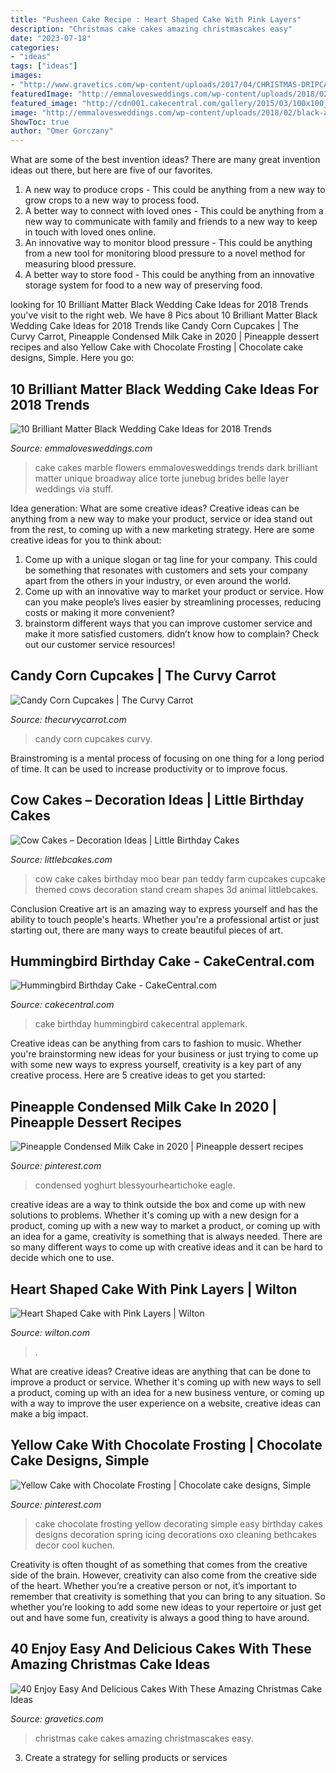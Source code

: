 ```yaml
---
title: "Pusheen Cake Recipe : Heart Shaped Cake With Pink Layers"
description: "Christmas cake cakes amazing christmascakes easy"
date: "2023-07-18"
categories:
- "ideas"
tags: ["ideas"]
images:
- "http://www.gravetics.com/wp-content/uploads/2017/04/CHRISTMAS-DRIPCAKES...buttercreamcake-christmascakes-chocolatedripcake-specialoccasioncakes-gourmet.jpg"
featuredImage: "http://emmalovesweddings.com/wp-content/uploads/2018/02/black-and-white-marble-wedding-cake-with-flowers.jpg"
featured_image: "http://cdn001.cakecentral.com/gallery/2015/03/100x100_6688uNbH_hummingbird-birthday-cake.jpg"
image: "http://emmalovesweddings.com/wp-content/uploads/2018/02/black-and-white-marble-wedding-cake-with-flowers.jpg"
ShowToc: true
author: "Omer Gorczany"
---
```



What are some of the best invention ideas?
There are many great invention ideas out there, but here are five of our favorites. 
1. A new way to produce crops - This could be anything from a new way to grow crops to a new way to process food. 
2. A better way to connect with loved ones - This could be anything from a new way to communicate with family and friends to a new way to keep in touch with loved ones online. 
3. An innovative way to monitor blood pressure - This could be anything from a new tool for monitoring blood pressure to a novel method for measuring blood pressure. 
4. A better way to store food - This could be anything from an innovative storage system for food to a new way of preserving food. 

	

		
looking for 10 Brilliant Matter Black Wedding Cake Ideas for 2018 Trends you've visit to the right web. We have 8 Pics about 10 Brilliant Matter Black Wedding Cake Ideas for 2018 Trends like Candy Corn Cupcakes | The Curvy Carrot, Pineapple Condensed Milk Cake in 2020 | Pineapple dessert recipes and also Yellow Cake with Chocolate Frosting | Chocolate cake designs, Simple. Here you go:
		
    
## 10 Brilliant Matter Black Wedding Cake Ideas For 2018 Trends

<img loading=lazy src="http://emmalovesweddings.com/wp-content/uploads/2018/02/black-and-white-marble-wedding-cake-with-flowers.jpg" onerror="this.onerror=null;this.src='https://tse2.mm.bing.net/th?id=OIP.MBPVexX5ZUWRu2C6i99hAwHaLG&amp;pid=15.1';" alt="10 Brilliant Matter Black Wedding Cake Ideas for 2018 Trends">

_Source: emmalovesweddings.com_

>cake cakes marble flowers emmalovesweddings trends dark brilliant matter unique broadway alice torte junebug brides belle layer weddings via stuff. 

	

Idea generation: What are some creative ideas?
Creative ideas can be anything from a new way to make your product, service or idea stand out from the rest, to coming up with a new marketing strategy. Here are some creative ideas for you to think about: 
1. Come up with a unique slogan or tag line for your company. This could be something that resonates with customers and sets your company apart from the others in your industry, or even around the world. 
2. Come up with an innovative way to market your product or service. How can you make people’s lives easier by streamlining processes, reducing costs or making it more convenient? 
3. brainstorm different ways that you can improve customer service and make it more satisfied customers. didn’t know how to complain? Check out our customer service resources! 

    
## Candy Corn Cupcakes | The Curvy Carrot

<img loading=lazy src="http://www.thecurvycarrot.com/wp-content/uploads/2010/09/candy-corn-cupcake1.jpg" onerror="this.onerror=null;this.src='https://tse3.mm.bing.net/th?id=OIP.7A0KqzDc_tnW5fTtFY1D6gHaLH&amp;pid=15.1';" alt="Candy Corn Cupcakes | The Curvy Carrot">

_Source: thecurvycarrot.com_

>candy corn cupcakes curvy. 

	

Brainstroming is a mental process of focusing on one thing for a long period of time. It can be used to increase productivity or to improve focus.

    
## Cow Cakes – Decoration Ideas | Little Birthday Cakes

<img loading=lazy src="http://www.littlebcakes.com/wp-content/uploads/2014/01/Cow-Cakes.jpg" onerror="this.onerror=null;this.src='https://tse2.mm.bing.net/th?id=OIP.Co36Dedvm41VHW_0Jnuv4gHaJ4&amp;pid=15.1';" alt="Cow Cakes – Decoration Ideas | Little Birthday Cakes">

_Source: littlebcakes.com_

>cow cake cakes birthday moo bear pan teddy farm cupcakes cupcake themed cows decoration stand cream shapes 3d animal littlebcakes. 

	

Conclusion
Creative art is an amazing way to express yourself and has the ability to touch people's hearts. Whether you're a professional artist or just starting out, there are many ways to create beautiful pieces of art.

    
## Hummingbird Birthday Cake - CakeCentral.com

<img loading=lazy src="http://cdn001.cakecentral.com/gallery/2015/03/100x100_6688uNbH_hummingbird-birthday-cake.jpg" onerror="this.onerror=null;this.src='https://tse1.mm.bing.net/th?id=OIP.kpyqmelkF4flmwYgJnvlWQHaLH&amp;pid=15.1';" alt="Hummingbird Birthday Cake - CakeCentral.com">

_Source: cakecentral.com_

>cake birthday hummingbird cakecentral applemark. 

	

Creative ideas can be anything from cars to fashion to music. Whether you're brainstorming new ideas for your business or just trying to come up with some new ways to express yourself, creativity is a key part of any creative process. Here are 5 creative ideas to get you started:

    
## Pineapple Condensed Milk Cake In 2020 | Pineapple Dessert Recipes

<img loading=lazy src="https://i.pinimg.com/736x/a5/60/8e/a5608ee167faab04fd26c6d68fd79f13.jpg" onerror="this.onerror=null;this.src='https://tse3.mm.bing.net/th?id=OIP.w9Yk9WRs62D_YyAUbnE_8AHaJ4&amp;pid=15.1';" alt="Pineapple Condensed Milk Cake in 2020 | Pineapple dessert recipes">

_Source: pinterest.com_

>condensed yoghurt blessyourheartichoke eagle. 

	

creative ideas are a way to think outside the box and come up with new solutions to problems. Whether it's coming up with a new design for a product, coming up with a new way to market a product, or coming up with an idea for a game, creativity is something that is always needed. There are so many different ways to come up with creative ideas and it can be hard to decide which one to use.

    
## Heart Shaped Cake With Pink Layers | Wilton

<img loading=lazy src="https://www.wilton.com/dw/image/v2/AAWA_PRD/on/demandware.static/-/Sites-wilton-project-master/default/dw941243e5/images/project/WLPROJ-9107/HeEaLaFe_42691.jpg?sw=1440&amp;sh=750&amp;sm=fit" onerror="this.onerror=null;this.src='https://tse3.mm.bing.net/th?id=OIP.NQXxpDyaDDeD3zatPSuA0QHaHa&amp;pid=15.1';" alt="Heart Shaped Cake with Pink Layers | Wilton">

_Source: wilton.com_

>. 

	

What are creative ideas?
Creative ideas are anything that can be done to improve a product or service. Whether it's coming up with new ways to sell a product, coming up with an idea for a new business venture, or coming up with a way to improve the user experience on a website, creative ideas can make a big impact.

    
## Yellow Cake With Chocolate Frosting | Chocolate Cake Designs, Simple

<img loading=lazy src="https://i.pinimg.com/736x/ed/04/e3/ed04e3ec2e8f8d12756c5f6155480c84--simple-cake-designs-cake-simple.jpg" onerror="this.onerror=null;this.src='https://tse2.mm.bing.net/th?id=OIP.E34CSpDEvn5S3AvlGfXdEwHaLH&amp;pid=15.1';" alt="Yellow Cake with Chocolate Frosting | Chocolate cake designs, Simple">

_Source: pinterest.com_

>cake chocolate frosting yellow decorating simple easy birthday cakes designs decoration spring icing decorations oxo cleaning bethcakes decor cool kuchen. 

	

Creativity is often thought of as something that comes from the creative side of the brain. However, creativity can also come from the creative side of the heart. Whether you’re a creative person or not, it’s important to remember that creativity is something that you can bring to any situation. So whether you’re looking to add some new ideas to your repertoire or just get out and have some fun, creativity is always a good thing to have around.

    
## 40 Enjoy Easy And Delicious Cakes With These Amazing Christmas Cake Ideas

<img loading=lazy src="http://www.gravetics.com/wp-content/uploads/2017/04/CHRISTMAS-DRIPCAKES...buttercreamcake-christmascakes-chocolatedripcake-specialoccasioncakes-gourmet.jpg" onerror="this.onerror=null;this.src='https://tse3.mm.bing.net/th?id=OIP.lAwuErS-Krp4GIl-NuYv9wHaJQ&amp;pid=15.1';" alt="40 Enjoy Easy And Delicious Cakes With These Amazing Christmas Cake Ideas">

_Source: gravetics.com_

>christmas cake cakes amazing christmascakes easy. 

	

3. Create a strategy for selling products or services 

